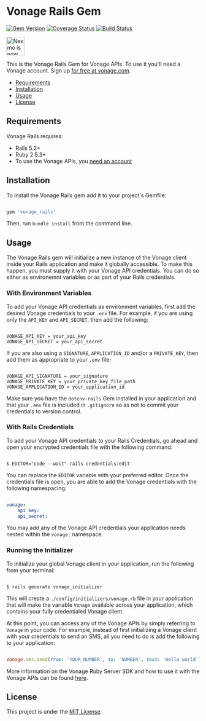 # Vonage Rails Gem

[![Gem Version](https://badge.fury.io/rb/vonage_rails.svg)](https://badge.fury.io/rb/vonage_rails) [![Coverage Status](https://coveralls.io/repos/github/Nexmo/nexmo-rails/badge.svg?branch=master)](https://coveralls.io/github/Nexmo/nexmo-rails?branch=master) [![Build Status](https://api.travis-ci.org/Nexmo/nexmo-rails.svg?branch=master)](https://travis-ci.org/Nexmo/nexmo-rails)

<img src="https://developer.nexmo.com/assets/images/Vonage_Nexmo.svg" height="48px" alt="Nexmo is now known as Vonage" />

This is the Vonage Rails Gem for Vonage APIs. To use it you'll
need a Vonage account. Sign up [for free at vonage.com](https://dashboard.nexmo.com/sign-up?utm_source=DEV_REL&utm_medium=github&utm_campaign=nexmo-rails).

* [Requirements](#requirements)
* [Installation](#installation)
* [Usage](#usage)
* [License](#license)

## Requirements

Vonage Rails requires: 

* Rails 5.2+
* Ruby 2.5.3+
* To use the Vonage APIs, you [need an account](https://dashboard.nexmo.com/sign-up?utm_source=DEV_REL&utm_medium=github&utm_campaign=nexmo-rails)

## Installation

To install the Vonage Rails gem add it to your project's Gemfile:

```ruby

gem 'vonage_rails'

```

Then, run `bundle install` from the command line.

## Usage

The Vonage Rails gem will initialize a new instance of the Vonage client inside your Rails application and make it globally accessible. To make this happen, you must supply it with your Vonage API credentials. You can do so either as environemnt variables or as part of your Rails credentials.

### With Environment Variables 

To add your Vonage API credentials as environment variables, first add the desired Vonage credentials to your `.env` file. For example, if you are using only the `API_KEY` and `API_SECRET`, then add the following:

```

VONAGE_API_KEY = your_api_key
VONAGE_API_SECRET = your_api_secret

```

If you are also using a `SIGNATURE`, `APPLICATION_ID` and/or a `PRIVATE_KEY`, then add them as appropriate to your `.env` file:

```

VONAGE_API_SIGNATURE = your_signature
VONAGE_PRIVATE_KEY = your_private_key_file_path
VONAGE_APPLICATION_ID = your_application_id

```

Make sure you have the `dotenv-rails` Gem installed in your application and that your `.env` file is included in `.gitignore` so as not to commit your credentials to version control. 

### With Rails Credentials

To add your Vonage API credentials to your Rails Credentials, go ahead and open your encrypted credentials file with the following command:

```console

$ EDITOR="code --wait" rails credentials:edit

```

You can replace the `EDITOR` variable with your preferred editor. Once the credentials file is open, you are able to add the Vonage credentials with the following namespacing:

```yaml

vonage:
    api_key:
    api_secret:

```

You may add any of the Vonage API credentials your application needs nested within the `vonage:` namespace.

### Running the Initializer

To initialize your global Vonage client in your application, run the following from your terminal:

```console

$ rails generate vonage_initializer

```

This will create a `./config/initializers/vonage.rb` file in your application that will make the variable `Vonage` available across your application, which contains your fully credentialed Vonage client.

At this point, you can access any of the Vonage APIs by simply referring to `Vonage` in your code. For example, instead of first initializing a Vonage client with your credentials to send an SMS, all you need to do is add the following to your application:

```ruby

Vonage.sms.send(from: 'YOUR_NUMBER', to: 'NUMBER', text: 'Hello world')

```

More information on the Vonage Ruby Server SDK and how to use it with the Vonage APIs can be found [here](https://github.com/Vonage/vonage-ruby-sdk).

## License

This project is under the [MIT License](LICENSE).
